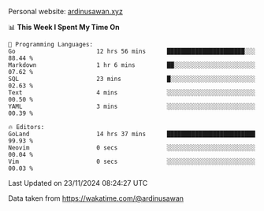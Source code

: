 Personal website: [ardinusawan.xyz](https://ardinusawan.xyz)

<!--START_SECTION:waka-->
📊 **This Week I Spent My Time On** 

```text
💬 Programming Languages: 
Go                       12 hrs 56 mins      ██████████████████████░░░   88.44 % 
Markdown                 1 hr 6 mins         ██░░░░░░░░░░░░░░░░░░░░░░░   07.62 % 
SQL                      23 mins             █░░░░░░░░░░░░░░░░░░░░░░░░   02.63 % 
Text                     4 mins              ░░░░░░░░░░░░░░░░░░░░░░░░░   00.50 % 
YAML                     3 mins              ░░░░░░░░░░░░░░░░░░░░░░░░░   00.39 % 

🔥 Editors: 
GoLand                   14 hrs 37 mins      █████████████████████████   99.93 % 
Neovim                   0 secs              ░░░░░░░░░░░░░░░░░░░░░░░░░   00.04 % 
Vim                      0 secs              ░░░░░░░░░░░░░░░░░░░░░░░░░   00.03 % 
```


 Last Updated on 23/11/2024 08:24:27 UTC
<!--END_SECTION:waka-->
Data taken from https://wakatime.com/@ardinusawan
